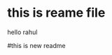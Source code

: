 <h1>this is reame file</h1>
<p>hello rahul</p>
#this is new readme


<!---
Rahulkhugshal/Rahulkhugshal is a ✨ special ✨ repository because its `README.md` (this file) appears on your GitHub profile.
You can click the Preview link to take a look at your changes.
--->
